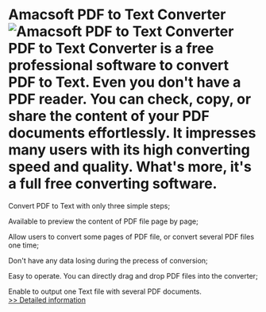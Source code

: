 # Amacsoft PDF to Text Converter<br />![Amacsoft PDF to Text Converter](https://mycommerce.akamaized.net/api/pimages/P300924595/BIG/300924595.PNG)<br />PDF to Text Converter is a free professional software to convert PDF to Text. Even you don't have a PDF reader. You can check, copy, or share the content of your PDF documents effortlessly. It impresses many users with its high converting speed and quality. What's more, it's a full free converting software.

Convert PDF to Text with only three simple steps;

Available to preview the content of PDF file page by page;

Allow users to convert some pages of PDF file, or convert several PDF files one time;

Don't have any data losing during the precess of conversion;

Easy to operate. You can directly drag and drop PDF files into the converter;

Enable to output one Text file with several PDF documents.<br />[>> Detailed information](https://secure.shareit.com/shareit/product.html?productid=300924595&affiliateid=200057808)